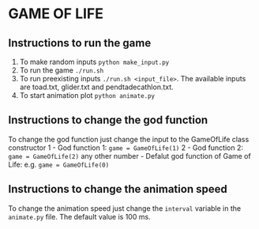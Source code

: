 # GAME OF LIFE

## Instructions to run the game
1. To make random inputs `python make_input.py`
2. To run the game `./run.sh`
3. To run preexisting inputs `./run.sh <input_file>`. The available inputs are toad.txt, glider.txt and pendtadecathlon.txt. 
4. To start animation plot `python animate.py`

## Instructions to change the god function
To change the god function just change the input to the GameOfLife class constructor
1 - God function 1: `game = GameOfLife(1)`
2 - God function 2: `game = GameOfLife(2)`
any other number - Defalut god function of Game of Life: e.g. `game = GameOfLife(0)`

## Instructions to change the animation speed
To change the animation speed just change the `interval` variable in the `animate.py` file. The default value is 100 ms.